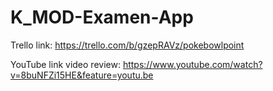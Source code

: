 # K_MOD-Examen-App

Trello link: https://trello.com/b/gzepRAVz/pokebowlpoint

YouTube link video review: https://www.youtube.com/watch?v=8buNFZi15HE&feature=youtu.be
